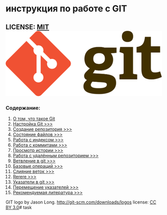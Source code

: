 # инструкция по работе с GIT

LICENSE: [MIT](./licence.md) 
![git-logo](./Git-logo.svg.png)
---

### Содержание:

1. [О том, что такое Git](./info.md)
2. [Настройка Git >>>](./settings.md)
3. [Создание репозитория >>>](./repos.md)
4. [Состояние файлов >>>](./files.md)
5. [Работа с индексом >>>](./index.md)
6. [Работа с коммитами >>>](./commit.md)
7. [ Просмотр истории >>>](./history.md)
8. [Работа с удалённым репозиторием >>>](./host_repos.md)
9. [Ветвление в git >>>](./branch.md)
10. [Базовые операций >>>](./operitions.md)
11. [Слияние веток >>>](.branch.md)
12. [Rerere >>>](.rerere.md)
13. [Указатели в git >>>](.cursors.md)
14. [Перемещение указателей >>>](move_cursors.md)
15. [Рекомендуемая литература >>>](.boocks.md)


GIT logo by Jason Long. http://git-scm.com/downloads/logos
license: [CC BY 3.0](https://creativecommons.org/licenses/by/3.0)#   t a s k 
 
 